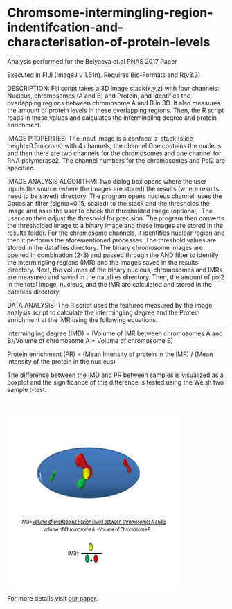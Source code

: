# Chromsome-intermingling-region-indentifcation-and-characterisation-of-protein-levels

Analysis performed for the Belyaeva et.al PNAS 2017 Paper

Executed in FIJI (ImageJ v 1.51n). Requires Bio-Formats and R(v3.3)

DESCRIPTION: Fiji script takes a 3D image stack(x,y,z) with four channels: Nucleus, chromosomes (A and B) and Protein, and identifies the overlapping regions between chromosome A and B in 3D. It also measures the amount of protein levels in these overlapping regions. Then, the R script reads in these values and calculates the intermingling degree and protein enrichment. 

IMAGE PROPERTIES: The input image is a confocal z-stack (slice height=0.5microns) with 4 channels, the channel One contains the nucleus and then there are two channels for the chromosomes and one channel for RNA polymerase2. The channel numbers for the chromosomes and Pol2 are specified. 

IMAGE ANALYSIS ALGORITHM: Two dialog box opens where the user inputs the source (where the images are stored) the results (where results need to be saved) directory. The program opens nucleus channel, uses the Gaussian filter (sigma=0.15, scaled) to the stack and the thresholds the image and asks the user to check the thresholded image (optional). The user can then adjust the threshold for precision. The program then converts the thresholded image to a binary image and these images are stored in the results folder. For the chromosome channels, it identifies nuclear region and then it performs the aforementioned processes. The threshold values are stored in the datafiles directory. The binary chromosome images are opened in combination (2-3) and passed through the AND filter to identify the intermingling regions (IMR) and the images saved in the results directory. Next, the volumes of the binary nucleus, chromosomes and IMRs are measured and saved in the datafiles directory. Then, the amount of pol2 in the total image, nucleus, and the IMR are calculated and stored in the datafiles directory.


DATA ANALYSIS: The R script uses the features measured by the image analysis script to calculate the intermingling degree and the Protein enrichment at the IMR using the following equations. 

Intermingling degree (IMD) = (Volume of IMR between chromosomes A and B)/Volume of chromosome A + Volume of chromosome B)

Protein enrichment (PR) = (Mean Intensity of protein in the IMR) /  (Mean intensity of the protein in the nucleus)

The difference between the IMD and PR between samples is visualized as a boxplot and the significance of this difference is tested using the Welsh two sample t-test. 


<br/> <br/>
<img src='/intermingling_measurements.png' height='400' width='400'>
<br/>

For more details visit [our paper](https://www.pnas.org/content/114/52/13714.long).  

